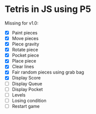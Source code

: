 # Tetris in JS using P5

Missing for v1.0:

- [x] Paint pieces
- [x] Move pieces
- [x] Piece gravity
- [x] Rotate piece
- [x] Pocket piece
- [x] Place piece
- [x] Clear lines
- [x] Fair random pieces using grab bag 
- [x] Display Score
- [ ] Display Queue 
- [ ] Display Pocket
- [ ] Levels
- [ ] Losing condition
- [ ] Restart game